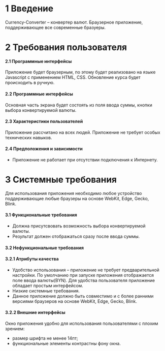 # 1 Введение 
Currency-Converter – конвертер валют. Браузерное приложение, поддерживающее все современные бразуеры.
# 2 Требования пользователя
#### 2.1 Программные интерфейсы
Приложение будет браузерным, по этому будет реализовано на языке Javascript c применением HTML, CSS. Обновление курса будет происходить в ручную.
#### 2.2 Программные интерфейсы
Основная часть экрана будет состоять из поля ввода суммы, кнопки выбора конвертируемой валюты.
#### 2.3 Характеристики пользователей
Приложение рассчитано на всех людей. Приложение не требует особых технических навыков.
#### 2.4 Предположения и зависимости
* Приложение не работает при отсутствии подключения к Интернету.
# 3 Системные требования 
Для использования приложения необходимо любое устройство поддерживающие любые браузеры на основе WebKit, Edge, Gecko, Blink.
#### 3.1 Функциональные требования
* Должна присутсвовать возможность выбора конвертируемой валюты.
* Результат должен отображаться сразу после ввода суммы.
#### 3.2 Нефункциональные требования
#### 3.2.1 Атрибуты качества
*	Удобство использования – приложение не требует предварительной настройки. По умолчанию при запуске приложения отображается поле ввода валюты(BYN). Для удобства пользователя приложение обладает простым интерфейсом.
*	Низкие системные требования. 
*	Данное приложение должно быть совместимо и с более ранними версиями браузеров на основе WebKit, Edge, Gecko, Blink.
#### 3.2.2 Внешние интерфейсы
Окно приложения удобно для использования пользователями с плохим зрением:
  * размер шрифта не менее 14пт;
  * функциональные элементы контрастны фону окна.
